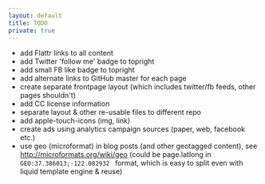 ```yaml
---
layout: default
title: TODO
private: true
---
```

 - add Flattr links to all content
 - add Twitter 'follow me' badge to topright
 - add small FB like badge to topright
 - add alternate links to GitHub master for each page
 - create separate frontpage layout (which includes twitter/fb feeds, other pages shouldn't)
 - add CC license information
 - separate layout & other re-usable files to different repo
 - add apple-touch-icons (img, link)
 - create ads using analytics campaign sources (paper, web, facebook etc.)
 - use geo (microformat) in blog posts (and other geotagged content), see http://microformats.org/wiki/geo (could be page.latlong in `GEO:37.386013;-122.082932
` format, which is easy to split even with liquid template engine & reuse)